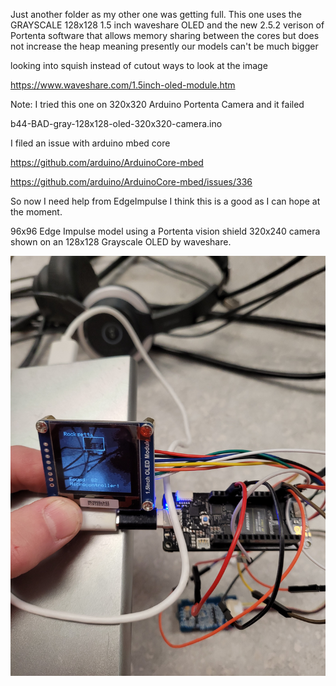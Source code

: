 Just another folder as my other one was getting full. This one uses the GRAYSCALE 128x128 1.5 inch waveshare OLED and the new 2.5.2 
verison of Portenta software that allows memory sharing between the cores but does not increase the heap meaning presently our models can't be much bigger


looking into squish instead of cutout ways to look at the image


https://www.waveshare.com/1.5inch-oled-module.htm





Note: I tried this one on 320x320 Arduino Portenta Camera and it failed

b44-BAD-gray-128x128-oled-320x320-camera.ino

I filed an issue with arduino mbed core

https://github.com/arduino/ArduinoCore-mbed

https://github.com/arduino/ArduinoCore-mbed/issues/336




So now I need help from EdgeImpulse I think this is a good as I can hope at the moment.

96x96 Edge Impulse model using a Portenta vision shield 320x240 camera shown on an 128x128 Grayscale OLED by waveshare.

![OLED and microcontroller model](20210929_145249.jpg)




